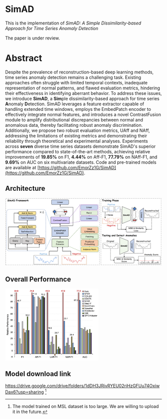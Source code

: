 # SimAD
This is the implementation of *SimAD: A Simple Dissimilarity-based Approach for Time Series Anomaly Detection*

The paper is under review.

# Abstract
Despite the prevalence of reconstruction-based deep learning methods, time series anomaly detection remains a challenging task. Existing approaches often struggle with limited temporal contexts, inadequate representation of normal patterns, and flawed evaluation metrics, hindering their effectiveness in identifying aberrant behavior.
To address these issues, we introduce **SimAD**, a **Sim**ple dissimilarity-based approach for time series **A**nomaly **D**etection. SimAD leverages a feature extractor capable of handling extended time windows, employs the EmbedPatch encoder to effectively integrate normal features, and introduces a novel ContrastFusion module to amplify distributional discrepancies between normal and anomalous data, thereby facilitating robust anomaly discrimination.
Additionally, we propose two robust evaluation metrics, UAff and NAff, addressing the limitations of existing metrics and demonstrating their reliability through theoretical and experimental analyses.
Experiments across **seven** diverse time series datasets demonstrate SimAD's superior performance compared to state-of-the-art methods, achieving relative improvements of **19.85%** on F1, **4.44%** on Aff-F1, **77.79%** on NAff-F1, and **9.69%** on AUC on six multivariate datasets.
Code and pre-trained models are available at [https://github.com/EmorZz1G/SimAD](https://github.com/EmorZz1G/SimAD).

## Architecture
![Architecture](./paper_img/fw.png)

## Overall Performance 
<div style="display: flex; flex-wrap: nowrap;">
  <img src="./paper_img/comparision.png" alt="Overall Performance" style="max-width: 300px; margin-right: 10px;" width=450px;>
  <!-- <img src="./paper_img/mdlsz.png" alt="Model Size" style="max-width: 150px;" width=200px; > -->
</div>

## Model download link

https://drive.google.com/drive/folders/1dDH3JRivRYEU02riHzGFUu74OxiwDax6?usp=sharing [^1]

[^1]: The model trained on MSL dataset is too large. We are willing to upload it in the future.

